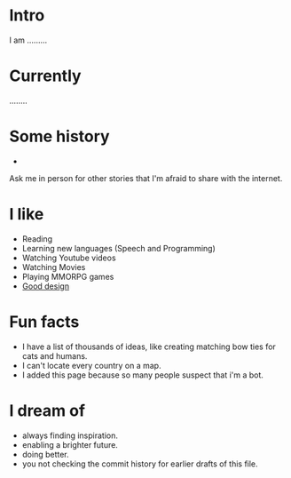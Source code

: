 
# Intro

I am .........

# Currently

........

# Some history

- 

Ask me in person for other stories that I'm afraid to share with the internet.

# I like

- Reading
- Learning new languages (Speech and Programming)
- Watching Youtube videos
- Watching Movies
- Playing MMORPG games
- [Good design](/)

# Fun facts

- I have a list of thousands of ideas, like creating matching bow ties for cats and humans.
- I can't locate every country on a map.
- I added this page because so many people suspect that i'm a bot.

# I dream of

- always finding inspiration.
- enabling a brighter future.
- doing better.
- you not checking the commit history for earlier drafts of this file.
